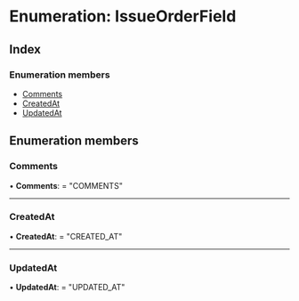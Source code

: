 
# Enumeration: IssueOrderField

## Index

### Enumeration members

* [Comments](issueorderfield.md#comments)
* [CreatedAt](issueorderfield.md#createdat)
* [UpdatedAt](issueorderfield.md#updatedat)

## Enumeration members

###  Comments

• **Comments**: = "COMMENTS"

___

###  CreatedAt

• **CreatedAt**: = "CREATED_AT"

___

###  UpdatedAt

• **UpdatedAt**: = "UPDATED_AT"
